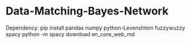 # Data-Matching-Bayes-Network

Dependency:
pip install pandas numpy python-Levenshtein fuzzywuzzy spacy
python -m spacy download en_core_web_md
